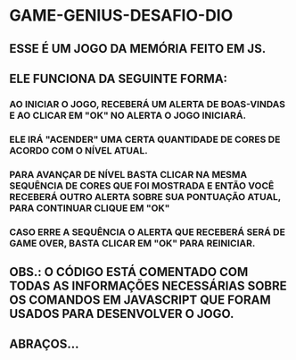 # GAME-GENIUS-DESAFIO-DIO

## ESSE É UM JOGO DA MEMÓRIA FEITO EM JS.

## ELE FUNCIONA DA SEGUINTE FORMA:

### AO INICIAR O JOGO, RECEBERÁ UM ALERTA DE BOAS-VINDAS E AO CLICAR EM "OK" NO ALERTA O JOGO INICIARÁ.
### ELE IRÁ "ACENDER" UMA CERTA QUANTIDADE DE CORES DE ACORDO COM O NÍVEL ATUAL. 
### PARA AVANÇAR DE NÍVEL BASTA CLICAR NA MESMA SEQUÊNCIA DE CORES QUE FOI MOSTRADA E ENTÃO VOCÊ RECEBERÁ OUTRO ALERTA SOBRE SUA PONTUAÇÃO ATUAL, PARA CONTINUAR CLIQUE EM "OK"
### CASO ERRE A SEQUÊNCIA O ALERTA QUE RECEBERÁ SERÁ DE GAME OVER, BASTA CLICAR EM "OK" PARA REINICIAR.


## OBS.: O CÓDIGO ESTÁ COMENTADO COM TODAS AS INFORMAÇÕES NECESSÁRIAS SOBRE OS COMANDOS EM JAVASCRIPT QUE FORAM USADOS PARA DESENVOLVER O JOGO.

## ABRAÇOS...
